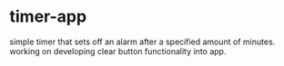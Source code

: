 # timer-app
simple timer that sets off an alarm after a specified amount of minutes.
working on developing clear button functionality into app.
